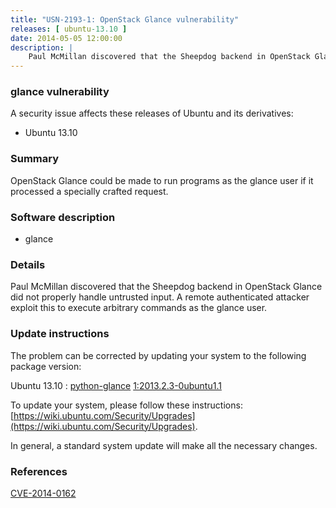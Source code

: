 ```yaml
---
title: "USN-2193-1: OpenStack Glance vulnerability"
releases: [ ubuntu-13.10 ]
date: 2014-05-05 12:00:00
description: |
    Paul McMillan discovered that the Sheepdog backend in OpenStack Glance did not properly handle untrusted input. A remote authenticated attacker exploit this to execute arbitrary commands as the glance user. 
--- 
```

 
### glance vulnerability

A security issue affects these releases of Ubuntu and its derivatives:

* Ubuntu 13.10

### Summary

OpenStack Glance could be made to run programs as the glance user if it processed a specially crafted request.

### Software description

* glance 

### Details

Paul McMillan discovered that the Sheepdog backend in OpenStack Glance did not properly handle untrusted input. A remote authenticated attacker exploit this to execute arbitrary commands as the glance user. 

### Update instructions

The problem can be corrected by updating your system to the following package version:

Ubuntu 13.10
 : [python-glance](https://launchpad.net/ubuntu/+source/glance) <span> [1:2013.2.3-0ubuntu1.1](https://launchpad.net/ubuntu/+source/glance/1:2013.2.3-0ubuntu1.1) </span> 

To update your system, please follow these instructions: [https://wiki.ubuntu.com/Security/Upgrades](https://wiki.ubuntu.com/Security/Upgrades).

In general, a standard system update will make all the necessary changes. 

### References

 [CVE-2014-0162](http://people.ubuntu.com/~ubuntu-security/cve/CVE-2014-0162)
 
